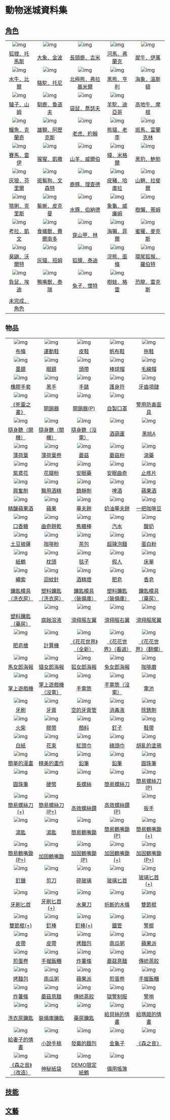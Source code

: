 # 動物迷城資料集

## [角色](角色一覽.md)

||||||
|:--:|:--:|:--:|:--:|:--:|
| ![img](images/fox.png) | ![img](images/elephant.png) | ![img](images/giraffe.png) | ![img](images/hippopotamus.png) | ![img](images/rhinoceros.png) |
| [狐貍．托馬斯](狐貍．托馬斯.md) | [大象．金波](大象．金波.md) | [長頸鹿．吉米](長頸鹿．吉米.md) | [河馬．弗蘭克](河馬．弗蘭克.md) | [犀牛．伊萬](犀牛．伊萬.md) |
| ![img](images/AfricanBuffalo.png) | ![img](images/camel.png) | ![img](images/PolarBear.png) | ![img](images/BlackBear.png) | ![img](images/walrus.png) |
| [水牛．比爾](水牛．比爾.md) | [駱駝．托尼](駱駝．托尼.md) | [北極熊．弗拉基米爾](北極熊．弗拉基米爾.md) | [黑熊．亨利](黑熊．亨利.md) | [海象．溫斯頓](海象．溫斯頓.md) |
| ![img](images/donkey.png) | ![img](images/reindeer.png) | ![img](images/kangaroo.png) | ![img](images/Alpaca.png) |  |
| [驢子．山姆](驢子．山姆.md) | [馴鹿．魯道夫](馴鹿．魯道夫.md) | [袋鼠．喬瑟夫](袋鼠．喬瑟夫.md) | [羊駝．迪亞哥](羊駝．迪亞哥.md) | [高地牛．摩根](高地牛．摩根.md) |
| ![img](images/crocodile.png) | ![img](images/lion.png) | ![img](images/tiger.png) | ![img](images/panda.png) | ![img](images/zebra.png) |
| [鱷魚．克蘭奇](鱷魚．克蘭奇.md) | [雄獅．阿歷克斯](雄獅．阿歷克斯.md) | [老虎．約翰](老虎．約翰.md) | [熊貓．老李](熊貓．老李.md) | [斑馬．富蘭克林](斑馬．富蘭克林.md) |
| ![img](images/horse.png) | ![img](images/chimpanzee.png) | ![img](images/goat.png) | ![img](images/tapir.png) | ![img](images/BlackPanther.png) |
| [賽馬．雷伊](賽馬．雷伊.md) | [猩猩．凱撒](猩猩．凱撒.md) | [山羊．威爾伯](山羊．威爾伯.md) | [貘．米格爾](貘．米格爾.md) | [黑豹．鮑勃](黑豹．鮑勃.md) |
| ![img](images/Wolf.png) | ![img](images/SpottedHyaena.png) | ![img](images/DeerDolphin.png) | ![img](images/Warthog.png) | ![img](images/Mandrill.png) |
| [灰狼．芬里爾](灰狼．芬里爾.md) | [斑鬣狗．文森特](斑鬣狗．文森特.md) | [鹿豚．理查德](鹿豚．理查德.md) | [疣豬．哈庫拉](疣豬．哈庫拉.md) | [山魈．拉斐爾](山魈．拉斐爾.md) |
| ![img](images/Lynx.png) | ![img](images/MarineIguana.png) | ![img](images/Capybara.png) | ![img](images/Tortoise.png) | ![img](images/sloth.png) |
| [猞猁．克里斯](猞猁．克里斯.md) | [鬣蜥．皮克曼](鬣蜥．皮克曼.md) | [水豚．伯納德](水豚．伯納德.md) | [象龜．威廉姆](象龜．威廉姆.md) | [樹懶．蒂姆](樹懶．蒂姆.md) |
| ![img](images/Koala.png) | ![img](images/Anteater.png) | ![img](images/pangolin.png) | ![img](images/SeaOtter.png) | ![img](images/HoneyBadger.png) |
| [考拉．凱文](考拉．凱文.md) | [食蟻獸．費爾南多](食蟻獸．費爾南多.md) | [穿山甲．林](穿山甲．林.md) | [海獺．菲爾](海獺．菲爾.md) | [蜜獾．麥克斯](蜜獾．麥克斯.md) |
| ![img](images/skunk.png) | ![img](images/cat.png) | ![img](images/meerkat.png) | ![img](images/Raccoon.png) | ![img](images/RingTailedLemur.png) |
| [臭鼬．沃爾特](臭鼬．沃爾特.md) | [灰貓．班姆](灰貓．班姆.md) | [狐獴．泰迪](狐獴．泰迪.md) | [浣熊．面條](浣熊．面條.md) | [環尾狐猴．羅伯特](環尾狐猴．羅伯特.md) |
| ![img](images/Possum.png) | ![img](images/platypus.png) | ![img](images/rabbit.png) | ![img](images/Treefrog.png) |  |
| [負鼠．埃迪](負鼠．埃迪.md) | [鴨嘴獸．泰瑞](鴨嘴獸．泰瑞.md) | [兔子．懷特](兔子．懷特.md) | [樹蛙．格雷](樹蛙．格雷.md) | [恐龍．雷克斯](恐龍．雷克斯.md) |
|  |  |  |  |  |
| [未完成．角色](未完成．角色.md) |  |  |  |  |


## 物品

||||||
|:--:|:--:|:--:|:--:|:--:|
| ![img](images/item_pic_BT.png) | ![img](images/item_pic_QX.png) | ![img](images/item_pic_PX.png) | ![img](images/item_pic_FBX.png) | ![img](images/item_pic_TX.png) |
| [布條](道具.md#布條) | [運動鞋](道具.md#運動鞋) | [皮鞋](道具.md#皮鞋) | [帆布鞋](道具.md#帆布鞋) | [拖鞋](道具.md#拖鞋) |
| ![img](images/item_pic_TYJ.png) | ![img](images/item_pic_JSYJ.png) | ![img](images/item_pic_YDTD.png) | ![img](images/item_pic_BQM.png) | ![img](images/item_pic_MXM.png) |
| [墨鏡](道具.md#墨鏡) | [眼鏡](道具.md#眼鏡) | [頭帶](道具.md#頭帶) | [棒球帽](道具.md#棒球帽) | [毛線帽](道具.md#毛線帽) |
| ![img](images/item_pic_XJST.png) | ![img](images/item_pic_HS.png) | ![img](images/item_pic_DZB.png) | ![img](images/item_pic_HYHSF.png) | ![img](images/item_pic_YCXL.png) |
| [橡膠手套](道具.md#橡膠手套) | [黑手](道具.md#黑手) | [手錶](道具.md#手錶) | [護身符](道具.md#護身符) | [牙齒項鏈](道具.md#牙齒項鏈) |
| ![img](images/item_pic_SLZS.png) | ![img](images/item_pic_KSQ.png) | ![img](images/item_pic_KSQ.png) | ![img](images/item_pic_ZZKZ.png) |  |
| [《死靈之書》](道具.md#《死靈之書》) | [開鎖器](道具.md#開鎖器) | [開鎖器(P)](道具.md#開鎖器(P)) | [自製口罩](道具.md#自製口罩) | [警用防毒面具](道具.md#警用防毒面具) |
| ![img](images/item_pic_SST.png) | ![img](images/item_pic_SST.png) | ![img](images/item_pic_SST.png) | ![img](images/item_pic_JHL.png) | ![img](images/item_pic_HTA.png) |
| [隨身聽（開機）](道具.md#隨身聽（開機）) | [隨身聽（關機）](道具.md#隨身聽（關機）) | [隨身聽（沒電）](道具.md#隨身聽（沒電）) | [酒葫蘆](道具.md#酒葫蘆) | [黑桃A](道具.md#黑桃A) |
| ![img](images/item_pic_BHY.png) | ![img](images/item_pic_BHYJ.png) | ![img](images/item_pic_HMG.png) | ![img](images/item_pic_MGF.png) | ![img](images/item_pic_XY.png) |
| [薄荷葉](道具.md#薄荷葉) | [薄荷葉卷](道具.md#薄荷葉卷) | [蘑菇](道具.md#蘑菇) | [蘑菇粉](道具.md#蘑菇粉) | [瀉藥](道具.md#瀉藥) |
| ![img](images/item_pic_WYH.png) | ![img](images/item_pic_HBF.png) | ![img](images/item_pic_AMY.png) | ![img](images/item_pic_AMQQ.png) | ![img](images/item_pic_ZTP.png) |
| [紫鳶花](道具.md#紫鳶花) | [花瓣粉](道具.md#花瓣粉) | [安眠藥](道具.md#安眠藥) | [安眠曲奇](道具.md#安眠曲奇) | [止疼片](道具.md#止疼片) |
| ![img](images/item_pic_XFJ.png) | ![img](images/item_pic_YYJJ.png) | ![img](images/item_pic_ZJJ.png) | ![img](images/item_pic_PJ.png) | ![img](images/item_pic_PGJ.png) |
| [興奮劑](道具.md#興奮劑) | [醫用酒精](道具.md#醫用酒精) | [鎮靜劑](道具.md#鎮靜劑) | [啤酒](道具.md#啤酒) | [蘋果酒](道具.md#蘋果酒) |
| ![img](images/item_pic_JNPGJ.png) | ![img](images/item_pic_PG.png) | ![img](images/item_pic_HFB.png) | ![img](images/item_pic_NYHFB.png) | ![img](images/item_pic_YBKFD.png) |
| [精釀蘋果酒](道具.md#精釀蘋果酒) | [蘋果](道具.md#蘋果) | [華夫餅](道具.md#華夫餅) | [奶油華夫餅](道具.md#奶油華夫餅) | [一把咖啡豆](道具.md#一把咖啡豆) |
| ![img](images/item_pic_KXT.png) | ![img](images/item_pic_QQBG.png) | ![img](images/item_pic_QKL.png) | ![img](images/item_pic_QS2.png) | ![img](images/item_pic_SN.png) |
| [口香糖](道具.md#口香糖) | [曲奇餅乾](道具.md#曲奇餅乾) | [焦糖棒](道具.md#焦糖棒) | [汽水](道具.md#汽水) | [酸奶](道具.md#酸奶) |
| ![img](images/item_pic_TDPS.png) | ![img](images/item_pic_KFF.png) | ![img](images/item_pic_CB.png) | ![img](images/item_pic_PBM.png) | ![img](images/item_pic_DBF.png) |
| [土豆披薩](道具.md#土豆披薩) | [咖啡粉](道具.md#咖啡粉) | [茶包](道具.md#茶包) | [超辣泡麵](道具.md#超辣泡麵) | [蛋白粉](道具.md#蛋白粉) |
| ![img](images/item_pic_ZH.png) | ![img](images/item_pic_ZT.png) | ![img](images/item_pic_TZ.png) | ![img](images/item_pic_ZSJR.png) | ![img](images/item_pic_CD.png) |
| [紙鶴](道具.md#紙鶴) | [枕頭](道具.md#枕頭) | [毯子](道具.md#毯子) | [假人](道具.md#假人) | [床單](道具.md#床單) |
| ![img](images/item_pic_SS.png) | ![img](images/item_pic_HXZ.png) | ![img](images/item_pic_JJD.png) | ![img](images/item_pic_FZ.png) | ![img](images/item_pic_XZ.png) |
| [繩索](道具.md#繩索) | [迴紋針](道具.md#迴紋針) | [酒精燈](道具.md#酒精燈) | [肥皂](道具.md#肥皂) | [香皂](道具.md#香皂) |
|  |  |  |  |  |
| [鑰匙模具（洗衣房）](道具.md#鑰匙模具（洗衣房）) | [塑料鑰匙（洗衣房）](道具.md#塑料鑰匙（洗衣房）) | [鑰匙模具（裝備庫）](道具.md#鑰匙模具（裝備庫）) | [塑料鑰匙（裝備庫）](道具.md#塑料鑰匙（裝備庫）) | [鑰匙模具（藥房）](道具.md#鑰匙模具（藥房）) |
|  | ![img](images/item_pic_FSRY.png) | ![img](images/item_pic_HXFZY.png) | ![img](images/item_pic_HXFYY.png) | ![img](images/item_pic_HXFWY.png) |
| [塑料鑰匙（藥房）](道具.md#塑料鑰匙（藥房）) | [腐蝕溶液](道具.md#腐蝕溶液) | [滑翔服左翼](道具.md#滑翔服左翼) | [滑翔服右翼](道具.md#滑翔服右翼) | [滑翔服尾翼](道具.md#滑翔服尾翼) |
| ![img](images/item_pic_FZQ.png) | ![img](images/item_pic_JSQ.png) | ![img](images/item_pic_HHSJQXD.png) | ![img](images/item_pic_HHSJKGD.png) | ![img](images/item_pic_HHSJFLD.png) |
| [肥皂槍](道具.md#肥皂槍) | [計算機](道具.md#計算機) | [《花花世界》（全新）](道具.md#《花花世界》（全新）) | [《花花世界》（看過）](道具.md#《花花世界》（看過）) | [《花花世界》（翻爛）](道具.md#《花花世界》（翻爛）) |
| ![img](images/item_pic_MNLHB.png) | ![img](images/item_pic_MNLHB2.png) | ![img](images/item_pic_HNLHB.png) | ![img](images/item_pic_TNLHB.png) | ![img](images/item_pic_KFM.png) |
| [馬女郎海報](道具.md#馬女郎海報) | [貓女郎海報](道具.md#貓女郎海報) | [狐女郎海報](道具.md#狐女郎海報) | [兔女郎海報](道具.md#兔女郎海報) | [咖啡磨](道具.md#咖啡磨) |
| ![img](images/item_pic_ZSYXJ.png) | ![img](images/item_pic_ZSYXJ.png) | ![img](images/item_pic_SDT.png) | ![img](images/item_pic_SDT.png) | ![img](images/item_pic_DC.png) |
| [掌上遊戲機](道具.md#掌上遊戲機) | [掌上遊戲機（沒電）](道具.md#掌上遊戲機（沒電）) | [手電筒](道具.md#手電筒) | [手電筒（沒電）](道具.md#手電筒（沒電）) | [電池](道具.md#電池) |
| ![img](images/item_pic_YS.png) | ![img](images/item_pic_YG.png) | ![img](images/item_pic_KDYGG.png) | ![img](images/item_pic_XDY.png) | ![img](images/item_pic_CXJ.png) |
| [牙刷](道具.md#牙刷) | [牙膏](道具.md#牙膏) | [空的牙膏管](道具.md#空的牙膏管) | [消毒液](道具.md#消毒液) | [除銹劑](道具.md#除銹劑) |
| ![img](images/item_pic_HC.png) | ![img](images/item_pic_JD.png) | ![img](images/item_pic_YL.png) | ![img](images/item_pic_DZ.png) | ![img](images/item_pic_XD.png) |
| [火柴](道具.md#火柴) | [膠帶](道具.md#膠帶) | [顏料](道具.md#顏料) | [釘子](道具.md#釘子) | [鞋帶](道具.md#鞋帶) |
| ![img](images/item_pic_BZ.png) | ![img](images/item_pic_HS2.png) | ![img](images/item_pic_HTJ.png) | ![img](images/item_pic_LTJ.png) | ![img](images/item_pic_HLDTY.png) |
| [白紙](道具.md#白紙) | [花束](道具.md#花束) | [紅頭巾](道具.md#紅頭巾) | [綠頭巾](道具.md#綠頭巾) | [胡亂的塗鴉](道具.md#胡亂的塗鴉) |
| ![img](images/item_pic_JDDMH.png) | ![img](images/item_pic_JMDHZ.png) | ![img](images/item_pic_QB.png) | ![img](images/item_pic_QB.png) | ![img](images/item_pic_YZB.png) |
| [簡單的漫畫](道具.md#簡單的漫畫) | [精美的畫作](道具.md#精美的畫作) | [鉛筆](道具.md#鉛筆) | [鉛筆](道具.md#鉛筆) | [圓珠筆](道具.md#圓珠筆) |
| ![img](images/item_pic_YZB.png) | ![img](images/item_pic_YB.png) | ![img](images/item_pic_CLS.png) | ![img](images/item_pic_JYLSD.png) | ![img](images/item_pic_JYLSD.png) |
| [圓珠筆](道具.md#圓珠筆) | [硬幣](道具.md#硬幣) | [長螺絲](道具.md#長螺絲) | [簡易螺絲刀](道具.md#簡易螺絲刀) | [簡易螺絲刀(P)](道具.md#簡易螺絲刀(P)) |
| ![img](images/item_pic_JYLSD.png) | ![img](images/item_pic_JYLSD.png) |  |  | ![img](images/item_pic_BS.png) |
| [簡易螺絲刀(+)](道具.md#簡易螺絲刀(+)) | [簡易螺絲刀(P+)](道具.md#簡易螺絲刀(P+)) | [高效螺絲鑽](道具.md#高效螺絲鑽) | [高效螺絲鑽(P)](道具.md#高效螺絲鑽(P)) | [扳手](道具.md#扳手) |
| ![img](images/item_pic_TC.png) | ![img](images/item_pic_TC.png) | ![img](images/item_pic_JYHZC.png) | ![img](images/item_pic_JYHZC.png) | ![img](images/item_pic_JYHZC.png) |
| [湯匙](道具.md#湯匙) | [湯匙](道具.md#湯匙) | [簡易鶴嘴鋤](道具.md#簡易鶴嘴鋤) | [簡易鶴嘴鋤(P)](道具.md#簡易鶴嘴鋤(P)) | [簡易鶴嘴鋤(+)](道具.md#簡易鶴嘴鋤(+)) |
| ![img](images/item_pic_JYHZC.png) | ![img](images/item_pic_JGHZC.png) | ![img](images/item_pic_JGHZC.png) | ![img](images/item_pic_JGHZC.png) | ![img](images/item_pic_JGHZC.png) |
| [簡易鶴嘴鋤(P+)](道具.md#簡易鶴嘴鋤(P+)) | [加固鶴嘴鋤](道具.md#加固鶴嘴鋤) | [加固鶴嘴鋤(P)](道具.md#加固鶴嘴鋤(P)) | [加固鶴嘴鋤(+)](道具.md#加固鶴嘴鋤(+)) | [加固鶴嘴鋤(P+)](道具.md#加固鶴嘴鋤(P+)) |
| ![img](images/item_pic_DC2.png) | ![img](images/item_pic_JD2.png) | ![img](images/item_pic_SBL.png) | ![img](images/item_pic_BLBS.png) | ![img](images/item_pic_BLBS.png) |
| [釘錘](道具.md#釘錘) | [剪刀](道具.md#剪刀) | [碎玻璃](道具.md#碎玻璃) | [玻璃匕首](道具.md#玻璃匕首) | [玻璃匕首(+)](道具.md#玻璃匕首(+)) |
| ![img](images/item_pic_YSBS.png) | ![img](images/item_pic_YSBS.png) | ![img](images/item_pic_SGD.png) | ![img](images/item_pic_ZDDMT.png) | ![img](images/item_pic_BLBS.png) |
| [牙刷匕首](道具.md#牙刷匕首) | [牙刷匕首(+)](道具.md#牙刷匕首(+)) | [水果刀](道具.md#水果刀) | [折斷的木條](道具.md#折斷的木條) | [雙節棍](道具.md#雙節棍) |
| ![img](images/item_pic_BLBS.png) | ![img](images/item_pic_DB.png) | ![img](images/item_pic_DB.png) | ![img](images/item_pic_TG.png) | ![img](images/item_pic_TG.png) |
| [雙節棍(+)](道具.md#雙節棍(+)) | [釘棒](道具.md#釘棒) | [釘棒(+)](道具.md#釘棒(+)) | [鐵管](道具.md#鐵管) | [警棍](道具.md#警棍) |
| ![img](images/item_pic_PD.png) | ![img](images/item_pic_PD.png) | ![img](images/item_pic_KMB.png) | ![img](images/item_pic_NGZ.png) | ![img](images/item_pic_RSFT.png) |
| [皮帶](道具.md#皮帶) | [皮帶](道具.md#皮帶) | [烤麵包](道具.md#烤麵包) | [南瓜粥](道具.md#南瓜粥) | [蘋果派](道具.md#蘋果派) |
| ![img](images/item_pic_RSFT.png) | ![img](images/item_pic_RSFT.png) | ![img](images/item_pic_ZST.png) | ![img](images/item_pic_ZST.png) | ![img](images/item_pic_ZST.png) |
| [煎蛋卷](道具.md#煎蛋卷) | [手握飯糰](道具.md#手握飯糰) | [炸薯條](道具.md#炸薯條) | [蘑菇意麵](道具.md#蘑菇意麵) | [傳統蒸餃](道具.md#傳統蒸餃) |
| ![img](images/item_pic_KMB.png) | ![img](images/item_pic_NGZ.png) | ![img](images/item_pic_RSFT.png) | ![img](images/item_pic_RSFT.png) | ![img](images/item_pic_RSFT.png) |
| [烤麵包](道具.md#烤麵包) | [南瓜粥](道具.md#南瓜粥) | [蘋果派](道具.md#蘋果派) | [煎蛋卷](道具.md#煎蛋卷) | [手握飯糰](道具.md#手握飯糰) |
| ![img](images/item_pic_ZST.png) | ![img](images/item_pic_ZST.png) | ![img](images/item_pic_ZST.png) | ![img](images/item_pic_CD.png) | ![img](images/item_pic_JS.png) |
| [炸薯條](道具.md#炸薯條) | [蘑菇意麵](道具.md#蘑菇意麵) | [傳統蒸餃](道具.md#傳統蒸餃) | [獄警制服](道具.md#獄警制服) | [警哨](道具.md#警哨) |
| ![img](images/item_pic_XYFYS.png) | ![img](images/item_pic_XYFYS.png) | ![img](images/item_pic_XYFYS.png) | ![img](images/item_pic_QS.png) | ![img](images/item_pic_QS.png) |
| [洗衣房鑰匙](道具.md#洗衣房鑰匙) | [裝備庫鑰匙](道具.md#裝備庫鑰匙) | [藥房鑰匙](道具.md#藥房鑰匙) | [給貝絲的情書](道具.md#給貝絲的情書) | [給瑪姬的情書](道具.md#給瑪姬的情書) |
| ![img](images/item_pic_QS.png) | ![img](images/item_pic_QS.png) | ![img](images/item_pic_FMDMB.png) | ![img](images/item_pic_JGZ.png) | ![img](images/item_pic_SZY.png) |
| [給妻子的情書](道具.md#給妻子的情書) | [小說手稿](道具.md#小說手稿) | [發霉的麵包](道具.md#發霉的麵包) | [金龜子](道具.md#金龜子) | [《森之音》](道具.md#《森之音》) |
| ![img](images/item_pic_SZY.png) | ![img](images/item_pic_SMZD.png) | ![img](images/item_pic_DEMOZH.png) | ![img](images/item_pic_BYZB.png) |  |
| [《森之音》（改造）](道具.md#《森之音》（改造）) | [神秘紙袋](道具.md#神秘紙袋) | [DEMO限定紙鶴](道具.md#DEMO限定紙鶴) | [備用帳簿](道具.md#備用帳簿) |  |


## [技能](技能.md)

## [文藝](文藝.md)
